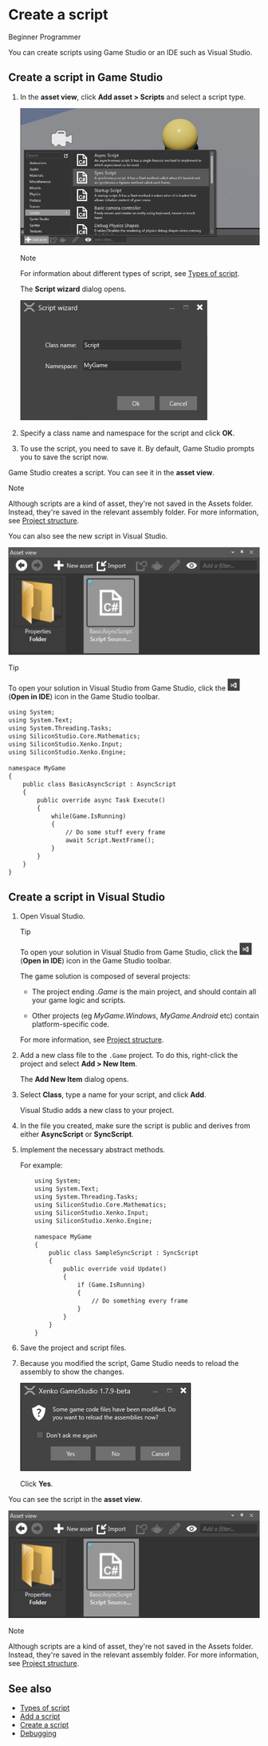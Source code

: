 # Create a script

<span class="label label-doc-level">Beginner</span>
<span class="label label-doc-audience">Programmer</span>

You can create scripts using Game Studio or an IDE such as Visual Studio.

## Create a script in Game Studio

1. In the **asset view**, click **Add asset > Scripts** and select a script type.

	![Select script type window](media/create-a-script-script-asset-selection.png)

	>[!Note]
	>For information about different types of script, see [Types of script](types-of-script.md).

	The **Script wizard** dialog opens.

	![Script wizard](media/script-wizard.png)

2. Specify a class name and namespace for the script and click **OK**.

3. To use the script, you need to save it. By default, Game Studio prompts you to save the script now.

Game Studio creates a script. You can see it in the **asset view**.

>[!Note]
> Although scripts are a kind of asset, they're not saved in the Assets folder. Instead, they're saved in the relevant assembly folder. For more information, see [Project structure](../get-started/project-structure.md).
  
You can also see the new script in Visual Studio.

![New script on Asset view tab](media/create-a-script-new-script-asset-view.png)

> [!Tip]
> To open your solution in Visual Studio from Game Studio, click the ![Open in IDE](media/create-a-script-ide-icon.png) (**Open in IDE**) icon in the Game Studio toolbar.

```
using System;
using System.Text;
using System.Threading.Tasks;
using SiliconStudio.Core.Mathematics;
using SiliconStudio.Xenko.Input;
using SiliconStudio.Xenko.Engine;

namespace MyGame
{
	public class BasicAsyncScript : AsyncScript
	{	
		public override async Task Execute()
		{
			while(Game.IsRunning)
			{
				// Do some stuff every frame
				await Script.NextFrame();
			}
		}
	}
}
```

## Create a script in Visual Studio

1. Open Visual Studio.

	> [!Tip]
	> To open your solution in Visual Studio from Game Studio, click the ![Open in IDE](media/create-a-script-ide-icon.png) (**Open in IDE**) icon in the Game Studio toolbar.

	The game solution is composed of several projects:
	
	* The project ending *.Game* is the main project, and should contain all your game logic and scripts. 
	
	* Other projects (eg *MyGame.Windows*, *MyGame.Android* etc) contain platform-specific code.

	For more information, see [Project structure](../get-started/project-structure.md).

2. Add a new class file to the `.Game` project. To do this, right-click the project and select **Add > New Item**.

	The **Add New Item** dialog opens.

3. Select **Class**, type a name for your script, and click **Add**.

   Visual Studio adds a new class to your project.

4. In the file you created, make sure the script is public and derives from either **AsyncScript** or **SyncScript**.

5. Implement the necessary abstract methods.

	For example:

	```
		using System;
		using System.Text;
		using System.Threading.Tasks;
		using SiliconStudio.Core.Mathematics;
		using SiliconStudio.Xenko.Input;
		using SiliconStudio.Xenko.Engine;
		
		namespace MyGame
		{
			public class SampleSyncScript : SyncScript
			{			
				public override void Update()
				{
					if (Game.IsRunning)
					{
						// Do something every frame
					}
				}
			}
		}
	```

6. Save the project and script files.

7. Because you modified the script, Game Studio needs to reload the assembly to show the changes.
   
	![Confirmation message](media/create-a-script-confirmation-message.png)

	Click **Yes**.

You can see the script in the **asset view**.

![New script on Asset view tab](media/create-a-script-new-script-asset-view.png)

>[!Note]
> Although scripts are a kind of asset, they're not saved in the Assets folder. Instead, they're saved in the relevant assembly folder. For more information, see [Project structure](../get-started/project-structure.md).

## See also

* [Types of script](types-of-script.md)
* [Add a script](add-a-script.md)
* [Create a script](create-a-script.md)
* [Debugging](debugging.md)